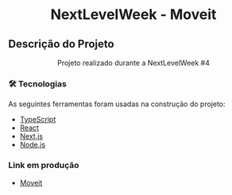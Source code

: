 <h1 align="center">NextLevelWeek - Moveit</h1>

## Descrição do Projeto
<p align="center">Projeto realizado durante a NextLevelWeek #4 </p>


### 🛠 Tecnologias

As seguintes ferramentas foram usadas na construção do projeto:

- [TypeScript](https://www.typescriptlang.org/)
- [React](https://pt-br.reactjs.org/)
- [Next.js](https://nextjs.org/)
- [Node.js](https://nodejs.org/en/)


### Link em produção
- [Moveit](https://moveit-next-three-black.vercel.app/)